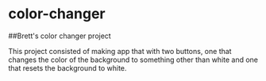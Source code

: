# color-changer
##Brett's color changer project

This project consisted of making app that with two buttons, one that changes the color of the background to something other than white and one that resets the background to white. 

